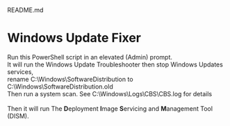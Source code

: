 README.md
<h1>Windows Update Fixer</h1>
Run this PowerShell script in an elevated (Admin) prompt.<br>
It will run the Windows Update Troubleshooter then stop Windows Updates services,<br>
rename C:\Windows\SoftwareDistribution to  C:\Windows\SoftwareDistribution.old<br>
Then run a system scan. See C:\Windows\Logs\CBS\CBS.log for details<br><br>
Then it will run The <b>D</b>eployment <b>I</b>mage <b>S</b>ervicing and <b>M</b>anagement Tool (DISM).<br> 
